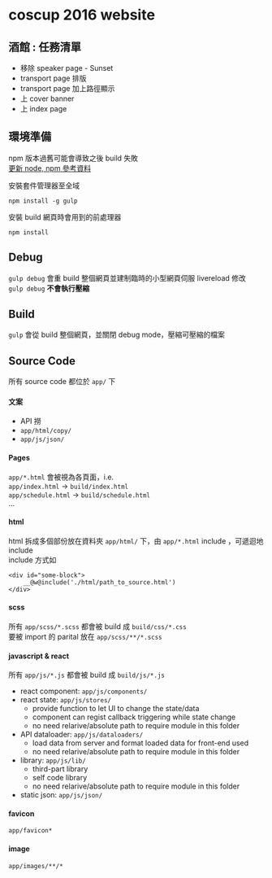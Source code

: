 # coscup 2016 website

## 酒館 : 任務清單
- 移除 speaker page - Sunset
- transport page 排版
- transport page 加上路徑顯示
- 上 cover banner
- 上 index page

## 環境準備
npm 版本過舊可能會導致之後 build 失敗  
[更新 node, npm 參考資料](https://nodejs.org/en/download/package-manager/)

安裝套件管理器至全域
```
npm install -g gulp
```

安裝 build 網頁時會用到的前處理器
```
npm install
```


## Debug
`gulp debug` 會重 build 整個網頁並建制臨時的小型網頁伺服 livereload 修改  
``gulp debug`` **不會執行壓縮**


## Build
``gulp`` 會從 build 整個網頁，並關閉 debug mode，壓縮可壓縮的檔案


## Source Code
所有 source code 都位於 ``app/`` 下  

#### 文案
* API 撈
* ``app/html/copy/``
* ``app/js/json/``

#### Pages
``app/*.html`` 會被視為各頁面，i.e.  
``app/index.html`` -> ``build/index.html``  
``app/schedule.html`` -> ``build/schedule.html``  
...

#### html
html 拆成多個部份放在資料夾 ``app/html/`` 下，由 ``app/*.html`` include ，可遞迴地 include  
include 方式如
```
<div id="some-block">
	__@w@include('./html/path_to_source.html')
</div>
```

#### scss
所有 ``app/scss/*.scss`` 都會被 build 成 ``build/css/*.css``  
要被 import 的 parital 放在 ``app/scss/**/*.scss``  

#### javascript & react
所有 ``app/js/*.js`` 都會被 build 成 ``build/js/*.js``
* react component: ``app/js/components/``
* react state: ``app/js/stores/``
  * provide function to let UI to change the state/data
  * component can regist callback triggering while state change
  * no need relarive/absolute path to require module in this folder
* API dataloader: ``app/js/dataloaders/``
  * load data from server and format loaded data for front-end used
  * no need relarive/absolute path to require module in this folder
* library: ``app/js/lib/``
  * third-part library
  * self code library
  * no need relarive/absolute path to require module in this folder
* static json: ``app/js/json/``

#### favicon
``app/favicon*``

#### image
``app/images/**/*``

